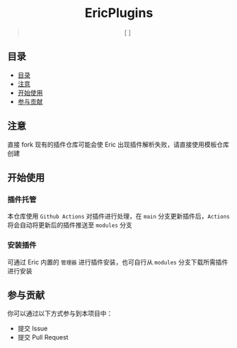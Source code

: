 <div align="center">

# EricPlugins

> [ ]

</div>

## 目录
  * [目录](#目录)
  * [注意](#注意)
  * [开始使用](#开始使用)
  * [参与贡献](#参与贡献)

## 注意

直接 fork 现有的插件仓库可能会使 Eric 出现插件解析失败，请直接使用模板仓库创建

## 开始使用

### 插件托管

本仓库使用 `Github Actions` 对插件进行处理，在 `main` 分支更新插件后，`Actions` 将会自动将更新后的插件推送至 `modules` 分支

### 安装插件

可通过 Eric 内置的 `管理器` 进行插件安装，也可自行从 `modules` 分支下载所需插件进行安装

## 参与贡献

你可以通过以下方式参与到本项目中：

  * 提交 Issue
  * 提交 Pull Request
